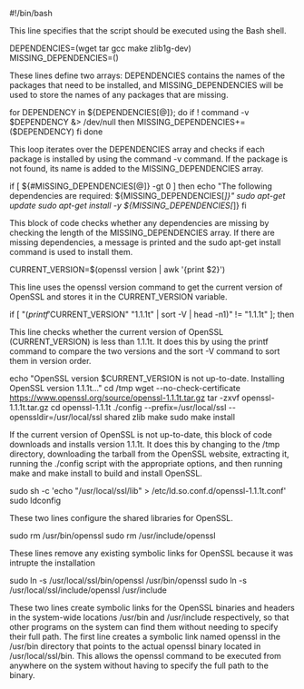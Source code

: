 
#!/bin/bash


This line specifies that the script should be executed using the Bash shell.




DEPENDENCIES=(wget tar gcc make zlib1g-dev)
MISSING_DEPENDENCIES=()


These lines define two arrays: DEPENDENCIES contains the names of the packages that need to be installed, and MISSING_DEPENDENCIES will be used to store the names of any packages that are missing.





for DEPENDENCY in ${DEPENDENCIES[@]}; do
    if ! command -v $DEPENDENCY &> /dev/null
    then
        MISSING_DEPENDENCIES+=($DEPENDENCY)
    fi
done


This loop iterates over the DEPENDENCIES array and checks if each package is installed by using the command -v command. If the package is not found, its name is added to the MISSING_DEPENDENCIES array.






if [ ${#MISSING_DEPENDENCIES[@]} -gt 0 ]
then
    echo "The following dependencies are required: ${MISSING_DEPENDENCIES[*]}"
    sudo apt-get update
    sudo apt-get install -y ${MISSING_DEPENDENCIES[*]}
fi


This block of code checks whether any dependencies are missing by checking the length of the MISSING_DEPENDENCIES array. If there are missing dependencies, a message is printed and the sudo apt-get install command is used to install them.





CURRENT_VERSION=$(openssl version | awk '{print $2}')


This line uses the openssl version command to get the current version of OpenSSL and stores it in the CURRENT_VERSION variable.




if [ "$(printf '%s\n' "$CURRENT_VERSION" "1.1.1t" | sort -V | head -n1)" != "1.1.1t" ]; then


This line checks whether the current version of OpenSSL (CURRENT_VERSION) is less than 1.1.1t. It does this by using the printf command to compare the two versions and the sort -V command to sort them in version order.




echo "OpenSSL version $CURRENT_VERSION is not up-to-date. Installing OpenSSL version 1.1.1t..."
cd /tmp
wget --no-check-certificate https://www.openssl.org/source/openssl-1.1.1t.tar.gz
tar -zxvf openssl-1.1.1t.tar.gz
cd openssl-1.1.1t
./config --prefix=/usr/local/ssl --openssldir=/usr/local/ssl shared zlib
make
sudo make install


If the current version of OpenSSL is not up-to-date, this block of code downloads and installs version 1.1.1t. It does this by changing to the /tmp directory, downloading the tarball from the OpenSSL website, extracting it, running the ./config script with the appropriate options, and then running make and make install to build and install OpenSSL.




sudo sh -c 'echo "/usr/local/ssl/lib" > /etc/ld.so.conf.d/openssl-1.1.1t.conf'
sudo ldconfig

These two lines configure the shared libraries for OpenSSL.




sudo rm /usr/bin/openssl
sudo rm /usr/include/openssl

These lines remove any existing symbolic links for OpenSSL because it was intrupte the installation 




sudo ln -s /usr/local/ssl/bin/openssl /usr/bin/openssl
sudo ln -s /usr/local/ssl/include/openssl /usr/include


These two lines create symbolic links for the OpenSSL binaries and headers in the system-wide locations /usr/bin and /usr/include respectively, so that other programs on the system can find them without needing to specify their full path. The first line creates a symbolic link named openssl in the /usr/bin directory that points to the actual openssl binary located in /usr/local/ssl/bin. This allows the openssl command to be executed from anywhere on the system without having to specify the full path to the binary.











